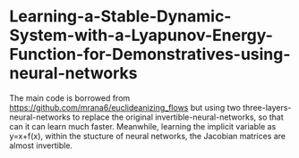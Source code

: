 # Learning-a-Stable-Dynamic-System-with-a-Lyapunov-Energy-Function-for-Demonstratives-using-neural-networks

The main code is borrowed from https://github.com/mrana6/euclideanizing_flows but using two three-layers-neural-networks to replace the original invertible-neural-networks, so that can it can learn much faster. Meanwhile, learning the implicit variable as y=x+f(x), within the stucture of neural networks, the Jacobian matrices are almost invertible.
